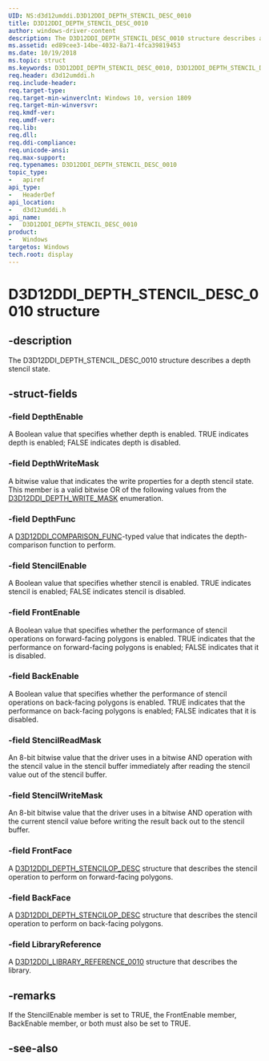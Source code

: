 ```yaml
---
UID: NS:d3d12umddi.D3D12DDI_DEPTH_STENCIL_DESC_0010
title: D3D12DDI_DEPTH_STENCIL_DESC_0010
author: windows-driver-content
description: The D3D12DDI_DEPTH_STENCIL_DESC_0010 structure describes a depth stencil state.
ms.assetid: ed89cee3-14be-4032-8a71-4fca39819453
ms.date: 10/19/2018
ms.topic: struct
ms.keywords: D3D12DDI_DEPTH_STENCIL_DESC_0010, D3D12DDI_DEPTH_STENCIL_DESC_0010, 
req.header: d3d12umddi.h
req.include-header:
req.target-type:
req.target-min-winverclnt: Windows 10, version 1809
req.target-min-winversvr:
req.kmdf-ver:
req.umdf-ver:
req.lib:
req.dll:
req.ddi-compliance:
req.unicode-ansi:
req.max-support:
req.typenames: D3D12DDI_DEPTH_STENCIL_DESC_0010
topic_type: 
-	apiref
api_type: 
-	HeaderDef
api_location: 
-	d3d12umddi.h
api_name: 
-	D3D12DDI_DEPTH_STENCIL_DESC_0010
product:
-	Windows
targetos: Windows
tech.root: display
---
```


# D3D12DDI_DEPTH_STENCIL_DESC_0010 structure

## -description

The D3D12DDI_DEPTH_STENCIL_DESC_0010 structure describes a depth stencil state.

## -struct-fields

### -field DepthEnable

A Boolean value that specifies whether depth is enabled. TRUE indicates depth is enabled; FALSE indicates depth is disabled. 

### -field DepthWriteMask

A bitwise value that indicates the write properties for a depth stencil state. This member is a valid bitwise OR of the following values from the [D3D12DDI_DEPTH_WRITE_MASK](ne-d3d12umddi-d3d12ddi_depth_write_mask.md) enumeration.

### -field DepthFunc

A [D3D12DDI_COMPARISON_FUNC](ne-d3d12umddi-d3d12ddi_comparison_func.md)-typed value that indicates the depth-comparison function to perform.

### -field StencilEnable

A Boolean value that specifies whether stencil is enabled. TRUE indicates stencil is enabled; FALSE indicates stencil is disabled. 

### -field FrontEnable

A Boolean value that specifies whether the performance of stencil operations on forward-facing polygons is enabled. TRUE indicates that the performance on forward-facing polygons is enabled; FALSE indicates that it is disabled. 

### -field BackEnable

A Boolean value that specifies whether the performance of stencil operations on back-facing polygons is enabled. TRUE indicates that the performance on back-facing polygons is enabled; FALSE indicates that it is disabled. 

### -field StencilReadMask

An 8-bit bitwise value that the driver uses in a bitwise AND operation with the stencil value in the stencil buffer immediately after reading the stencil value out of the stencil buffer.

### -field StencilWriteMask

An 8-bit bitwise value that the driver uses in a bitwise AND operation with the current stencil value before writing the result back out to the stencil buffer.

### -field FrontFace

A [D3D12DDI_DEPTH_STENCILOP_DESC](ns-d3d12umddi-d3d12ddi_depth_stencilop_desc.md) structure that describes the stencil operation to perform on forward-facing polygons.

### -field BackFace
 
A [D3D12DDI_DEPTH_STENCILOP_DESC](ns-d3d12umddi-d3d12ddi_depth_stencilop_desc.md) structure that describes the stencil operation to perform on back-facing polygons.

 
### -field LibraryReference
 
A [D3D12DDI_LIBRARY_REFERENCE_0010](ns-d3d12umddi-d3d12ddi_library_reference_0010.md) structure that describes the library.

## -remarks

If the StencilEnable member is set to TRUE, the FrontEnable member, BackEnable member, or both must also be set to TRUE.

## -see-also
